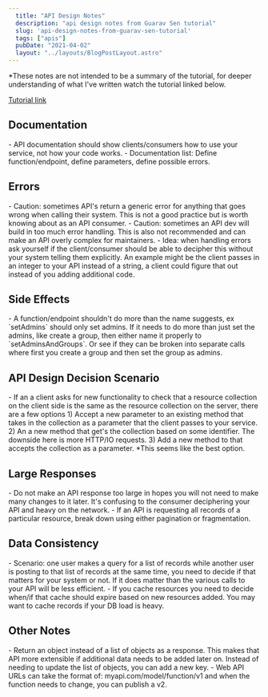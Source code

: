 ```yaml
---
  title: "API Design Notes"
  description: "api design notes from Guarav Sen tutorial"
  slug: 'api-design-notes-from-guarav-sen-tutorial'
  tags: ["apis"]
  pubDate: "2021-04-02"
  layout: "../layouts/BlogPostLayout.astro"
---
```


*These notes are not intended to be a summary of the tutorial, for deeper understanding of what I've written watch the tutorial linked below.

[Tutorial link](https://www.youtube.com/watch?v=_YlYuNMTCc8)

<h2>Documentation</h2>
- API documentation should show clients/consumers how to use your service, not how your code works.
- Documentation list: Define function/endpoint, define parameters, define possible errors.

<h2>Errors</h2>
- Caution: sometimes API's return a generic error for anything that goes wrong when calling their system. This is not a good practice but is worth knowing about as an API consumer.
- Caution: sometimes an API dev will build in too much error handling. This is also not recommended and can make an API overly complex for maintainers.
- Idea: when handling errors ask yourself if the client/consumer should be able to decipher this without your system telling them explicitly. An example might be the client passes in an integer to your API instead of a string, a client could figure that out instead of you adding additional code.

<h2>Side Effects</h2>
- A function/endpoint shouldn't do more than the name suggests, ex `setAdmins` should only set admins. If it needs to do more than just set the admins, like create a group, then either name it properly to `setAdminsAndGroups`. Or see if they can be broken into separate calls where first you create a group and then set the group as admins.

<h2>API Design Decision Scenario</h2>
- If an a client asks for new functionality to check that a resource collection on the client side is the same as the resource collection on the server, there are a few options
1) Accept a new parameter to an existing method that takes in the collection as a parameter that the client passes to your service.
2) An a new method that get's the collection based on some identifier. The downside here is more HTTP/IO requests.
3) Add a new method to that accepts the collection as a parameter. *This seems like the best option.

<h2>Large Responses</h2>
- Do not make an API response too large in hopes you will not need to make many changes to it later. It's confusing to the consumer deciphering your API and heavy on the network.
- If an API is requesting all records of a particular resource, break down using either pagination or fragmentation.

<h2>Data Consistency</h2>
- Scenario: one user makes a query for a list of records while another user is posting to that list of records at the same time, you need to decide if that matters for your system or not. If it does matter than the various calls to your API will be less efficient.
- If you cache resources you need to decide when/if that cache should expire based on new resources added. You may want to cache records if your DB load is heavy.


<h2>Other Notes</h2>
- Return an object instead of a list of objects as a response. This makes that API more extensible if additional data needs to be added later on. Instead of needing to update the list of objects, you can add a new key.
- Web API URLs can take the format of: myapi.com/model/function/v1 and when the function needs to change, you can publish a v2.

